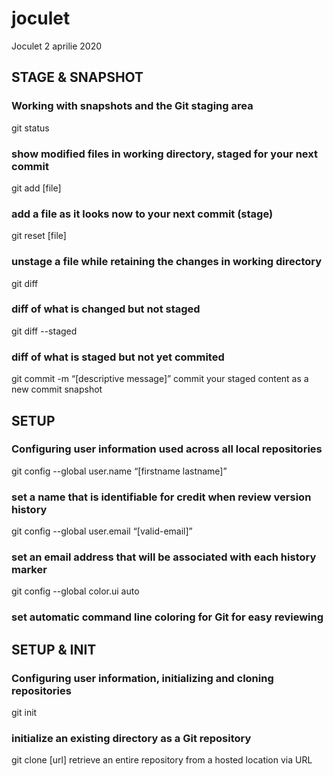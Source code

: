 # joculet
Joculet 2 aprilie 2020

## STAGE & SNAPSHOT
### Working with snapshots and the Git staging area
git status
### show modified files in working directory, staged for your next commit
git add [file]
### add a file as it looks now to your next commit (stage)
git reset [file]
### unstage a file while retaining the changes in working directory
git diff
### diff of what is changed but not staged
git diff --staged
### diff of what is staged but not yet commited
git commit -m “[descriptive message]”
commit your staged content as a new commit snapshot


## SETUP
### Configuring user information used across all local repositories
git config --global user.name “[firstname lastname]”
### set a name that is identifiable for credit when review version history
git config --global user.email “[valid-email]”
### set an email address that will be associated with each history marker
git config --global color.ui auto
### set automatic command line coloring for Git for easy reviewing

## SETUP & INIT
### Configuring user information, initializing and cloning repositories
git init
### initialize an existing directory as a Git repository
git clone [url]
retrieve an entire repository from a hosted location via URL
